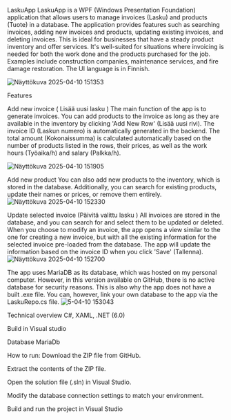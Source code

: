 LaskuApp
LaskuApp is a WPF (Windows Presentation Foundation) application that allows users to manage invoices (Lasku) and products (Tuote) in a database. The application provides features such as searching invoices, adding new invoices and products, updating existing invoices, and deleting invoices. This is ideal for businesses that have a steady product inventory and offer services. It's well-suited for situations where invoicing is needed for both the work done and the products purchased for the job. Examples include construction companies, maintenance services, and fire damage restoration. The UI language is in Finnish.

![Näyttökuva 2025-04-10 151353](https://github.com/user-attachments/assets/9f9d263e-5396-4d81-af62-94538762e1c4)


Features

Add new invoice ( Lisää uusi lasku )
The main function of the app is to generate invoices. You can add products to the invoice as long as they are available in the inventory by clicking 'Add New Row' (Lisää uusi rivi). The invoice ID (Laskun numero) is automatically generated in the backend. The total amount (Kokonaissumma) is calculated automatically based on the number of products listed in the rows, their prices, as well as the work hours (Työaika/h) and salary (Palkka/h).

![Näyttökuva 2025-04-10 151905](https://github.com/user-attachments/assets/b285d034-b67a-4485-941d-63f4a69c6916)

Add new product
You can also add new products to the inventory, which is stored in the database. Additionally, you can search for existing products, update their names or prices, or remove them entirely.
![Näyttökuva 2025-04-10 152330](https://github.com/user-attachments/assets/2d50dc5e-96fe-4b3a-af20-6efb5ed6d594)

Update selected invoice (Päivitä valittu lasku )
All invoices are stored in the database, and you can search for and select them to be updated or deleted. When you choose to modify an invoice, the app opens a view similar to the one for creating a new invoice, but with all the existing information for the selected invoice pre-loaded from the database. The app will update the information based on the invoice ID when you click 'Save' (Tallenna).
![Näyttökuva 2025-04-10 152700](https://github.com/user-attachments/assets/a1182266-9aa1-440c-8515-c6f5905baf64)

The app uses MariaDB as its database, which was hosted on my personal computer. However, in this version available on GitHub, there is no active database for security reasons. This is also why the app does not have a built .exe file. You can, however, link your own database to the app via the LaskuRepo.cs file.
![5-04-10 153043](https://github.com/user-attachments/assets/da43f1c8-646f-4c1d-9cb2-48e003472c8a)

Technical overview
C#,
XAML,
.NET (6.0)

Build in 
Visual studio

Database MariaDb

How to run:
Download the ZIP file from GitHub.

Extract the contents of the ZIP file.

Open the solution file (.sln) in Visual Studio.

Modify the database connection settings to match your environment.

Build and run the project in Visual Studio
